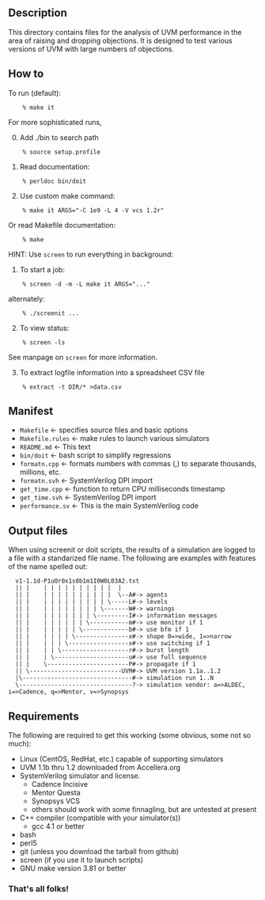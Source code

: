 Description
-----------

This directory contains files for the analysis
of UVM performance in the area of raising and dropping
objections. It is designed to test various versions
of UVM with large numbers of objections.

How to
------

To run (default):

```
    % make it
```

For more sophisticated runs,

0. Add ./bin to search path

```
    % source setup.profile
```

1. Read documentation:

```
    % perldoc bin/doit
```

2. Use custom make command:

```
    % make it ARGS="-C 1e9 -L 4 -V vcs 1.2r"
```

Or read Makefile documentation:
```
    % make
```

HINT: Use `screen` to run everything in background:

1. To start a job:

```
    % screen -d -m -L make it ARGS="..."
```

alternately:

```
    % ./screenit ...
```

2. To view status:

```
    % screen -ls
```

See manpage on `screen` for more information.

3. To extract logfile information into a spreadsheet CSV file

```
    % extract -t DIR/* >data.csv
```

Manifest
--------

- `Makefile` <- specifies source files and basic options
- `Makefile.rules` <- make rules to launch various simulators
- `README.md` <- This text
- `bin/doit` <- bash script to simplify regressions
- `formatn.cpp` <- formats numbers with commas (,) to separate thousands, millions, etc.
- `formatn.svh` <- SystemVerilog DPI import
- `get_time.cpp` <- function to return CPU milliseconds timestamp
- `get_time.svh` <- SystemVerilog DPI import
- `performance.sv` <- This is the main SystemVerilog code

Output files
------------

When using screenit or doit scripts, the results of a simulation are logged to a
file with a standarized file name. The following are examples with features of
the name spelled out:

```
  v1-1.1d-P1u0r0x1s0b1m1I0W0L03A2.txt
  || |    | | | | | | | | | |  |
  || |    | | | | | | | | | |  \--A#-> agents
  || |    | | | | | | | | | \-----L#-> levels
  || |    | | | | | | | | \-------W#-> warnings
  || |    | | | | | | | \---------I#-> information messages
  || |    | | | | | | \-----------m#-> use monitor if 1
  || |    | | | | | \-------------b#-> use bfm if 1
  || |    | | | | \---------------x#-> shape 0=>wide, 1=>narrow
  || |    | | | \-----------------x#-> use switching if 1
  || |    | | \-------------------r#-> burst length
  || |    | \---------------------u#-> use full sequence
  || |    \-----------------------P#-> propagate if 1
  || \--------------------------UVM#-> UVM version 1.1a..1.2
  |\-------------------------------#-> simulation run 1..N
  \--------------------------------?-> simulation vendor: a=>ALDEC, i=>Cadence, q=>Mentor, v=>Synopsys
```

Requirements
------------
The following are required to get this working (some obvious, some not so much):

- Linux (CentOS, RedHat, etc.) capable of supporting simulators
- UVM 1.1b thru 1.2 downloaded from Accellera.org
- SystemVerilog simulator and license.
  + Cadence Incisive
  + Mentor Questa
  + Synopsys VCS
  + others should work with some finnagling, but are untested at present
- C++ compiler (compatible with your simulator(s))
  + gcc 4.1 or better
- bash
- perl5
- git (unless you download the tarball from github)
- screen (if you use it to launch scripts)
- GNU make version 3.81 or better

### That's all folks!
